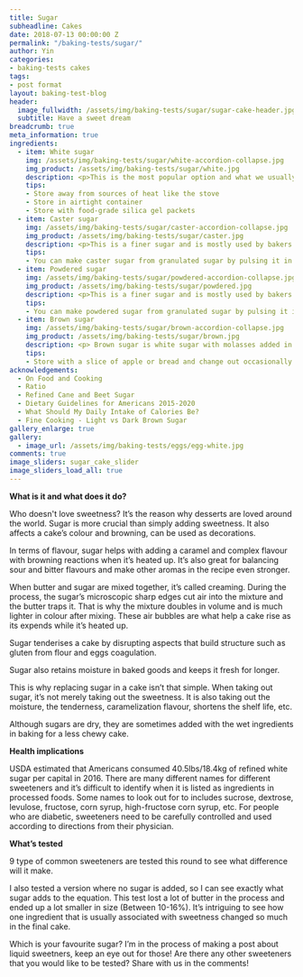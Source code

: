 ```yaml
---
title: Sugar
subheadline: Cakes
date: 2018-07-13 00:00:00 Z
permalink: "/baking-tests/sugar/"
author: Yin
categories:
- baking-tests cakes
tags:
- post format
layout: baking-test-blog
header:
  image_fullwidth: /assets/img/baking-tests/sugar/sugar-cake-header.jpg
  subtitle: Have a sweet dream
breadcrumb: true
meta_information: true
ingredients:
  - item: White sugar
    img: /assets/img/baking-tests/sugar/white-accordion-collapse.jpg
    img_product: /assets/img/baking-tests/sugar/white.jpg
    description: <p>This is the most popular option and what we usually think of when we hear <em>sugar</em>. The white sugar in North America mostly comes from cane, and occasionally beet. The results are mostly similar between the two. We are all familiar with its taste, it’s neutral and doesn’t have any strong off-flavours or aftertaste. </p><p>Each grain of sugar is about 0.3-0.5mm in diameter. If the grain is any larger such as pearl sugar and sanding sugar, it’s usually used for decoration and sprinkles only and not in cakes.</p><p><strong>Also known as:</strong> Refined white sugar, granulated sugar, table sugar, cane sugar, beet sugar, sucrose, saccharide, disaccharide.</p>
    tips:
    - Store away from sources of heat like the stove
    - Store in airtight container
    - Store with food-grade silica gel packets
  - item: Caster sugar
    img: /assets/img/baking-tests/sugar/caster-accordion-collapse.jpg
    img_product: /assets/img/baking-tests/sugar/caster.jpg
    description: <p>This is a finer sugar and is mostly used by bakers. It dissolves easily because it is a smaller grain and is great for things like meringue that needs the sugar to melt. Any undissolved sugar may create white dots on the surface of the cake since sugar attracts water, making the immediate area around the sugar grain more moist. It does have a tendency to clump overtime, so make sure you store it away from heat and moisture and break them apart to ensure it is mixed in well in the batter.</p><p>Each grain is about 0.01-0.3mm in diameter.</p><p><strong>Also known as:</strong> Superfine, extra-fine, ultra-fine, baker’s sugar, fruit sugar, baker’s special.</p>
    tips:
    - You can make caster sugar from granulated sugar by pulsing it in your food processor until the desired size
  - item: Powdered sugar
    img: /assets/img/baking-tests/sugar/powdered-accordion-collapse.jpg
    img_product: /assets/img/baking-tests/sugar/powdered.jpg
    description: <p>This is a finer sugar and is mostly used by bakers. It dissolves easily because it is a smaller grain and is great for things like meringue that needs the sugar to melt. Any undissolved sugar may create white dots on the surface of the cake since sugar attracts water, making the immediate area around the sugar grain more moist. It does have a tendency to clump overtime, so make sure you store it away from heat and moisture and break them apart to ensure it is mixed in well in the batter.</p><p>Each grain is about 0.01-0.3mm in diameter. </p><p><strong>Also known as:</strong>  Icing, confectioners, 10X, fondant.</p>
    tips:
    - You can make powdered sugar from granulated sugar by pulsing it in your food processor until the desired size and adding 3% of cornstarch in weight to it.
  - item: Brown sugar
    img: /assets/img/baking-tests/sugar/brown-accordion-collapse.jpg
    img_product: /assets/img/baking-tests/sugar/brown.jpg
    description: <p> Brown sugar is white sugar with molasses added in. Raw sugar is the same end product as brown sugar, but the molasses was there originally and was just never filtered out i the first place.There are several types of brown sugars, differing mostly by the amount of molasses it contains.</p><p><strong>Light:</strong> Contains about 3.5% molasses. Great for adding a hint of flavour to your cakes.<br /><strong>Dark:</strong> Contains about 6.5% molasses. Imparts a deep robust flavour<br /><strong>Demerara</strong> A raw sugar with large, sticky, and light coloured crystals. It’s usually not used for baking, and is often used as sweetener for coffees or decoration for baked goods. I only included Demerara the test because it is a large crystal and I can see the difference  (also I already have it in my kitchen).<br /><strong>Turbinado:</strong> Another raw sugar. This one is large and light, but not as sticky as demerara.<br /><strong>Muscovado:</strong> Small, sticky and dark crystals that is strong in flavour.Brown sugar is soft and retains moisture in cakes even better than white sugar. The cake will have a darker brown colour because of the molasses in the sugar, giving it an even deeper and more robust flavour.</p><p>Unlike white sugar, we want to refrain the sugar’s moisture from being lost during storage.</p>
    tips:
    - Store with a slice of apple or bread and change out occasionally
acknowledgements:
  - On Food and Cooking
  - Ratio
  - Refined Cane and Beet Sugar
  - Dietary Guidelines for Americans 2015-2020
  - What Should My Daily Intake of Calories Be?
  - Fine Cooking - Light vs Dark Brown Sugar
gallery_enlarge: true
gallery:
  - image_url: /assets/img/baking-tests/eggs/egg-white.jpg
comments: true
image_sliders: sugar_cake_slider
image_sliders_load_all: true
---
```

<strong>What is it and what does it do?</strong>

Who doesn't love sweetness? It’s the reason why desserts are loved around the world. Sugar is more crucial than simply adding sweetness. It also affects a cake’s colour and browning, can be used as decorations.

In terms of flavour, sugar helps with adding a caramel and complex flavour with browning reactions when it’s heated up. It’s also great for balancing sour and bitter flavours and make other aromas in the recipe even stronger.

When butter and sugar are mixed together, it’s called creaming. During the process, the sugar’s microscopic sharp edges cut air into the mixture and the butter traps it. That is why the mixture doubles in volume and is much lighter in colour after mixing. These air bubbles are what help a cake rise as its expends while it’s heated up.

Sugar tenderises a cake by disrupting aspects that build structure such as gluten from flour and eggs coagulation.

Sugar also retains moisture in baked goods and keeps it fresh for longer.

This is why replacing sugar in a cake isn’t that simple. When taking out sugar, it’s not merely taking out the sweetness. It is also taking out the moisture, the tenderness, caramelization flavour, shortens the shelf life, etc.

Although sugars are dry, they are sometimes added with the wet ingredients in baking for a less chewy cake.

<strong>Health implications</strong>

USDA estimated that Americans consumed 40.5lbs/18.4kg of refined white sugar per capital in 2016. There are many different names for different sweeteners and it’s difficult to identify when it is listed as ingredients in processed foods. Some names to look out for to includes sucrose, dextrose, levulose, fructose, corn syrup, high-fructose corn syrup, etc. For people who are diabetic, sweeteners need to be carefully controlled and used according to directions from their physician.

<strong>What’s tested</strong>

9 type of common sweeteners are tested this round to see what difference will it make.

I also tested a version where no sugar is added, so I can see exactly what sugar adds to the equation. This test lost a lot of butter in the process and ended up a lot smaller in size (Between 10-16%). It’s intriguing to see how one ingredient that is usually associated with sweetness changed so much in the final cake.

Which is your favourite sugar? I’m in the process of making a post about liquid sweetners, keep an eye out for those! Are there any other sweeteners that you would like to be tested? Share with us in the comments!
